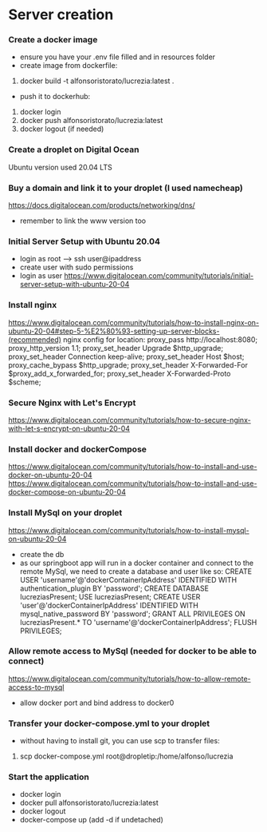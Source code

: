 # Server creation

### Create a docker image
- ensure you have your .env file filled and in resources folder
- create image from dockerfile:
1. docker build -t alfonsoristorato/lucrezia:latest .
- push it to dockerhub:
1. docker login 
2. docker push alfonsoristorato/lucrezia:latest
3. docker logout (if needed)

### Create a droplet on Digital Ocean
Ubuntu version used 20.04 LTS

### Buy a domain and link it to your droplet (I used namecheap)
https://docs.digitalocean.com/products/networking/dns/
- remember to link the www version too

### Initial Server Setup with Ubuntu 20.04
- login as root --> ssh user@ipaddress
- create user with sudo permissions
- login as user
  https://www.digitalocean.com/community/tutorials/initial-server-setup-with-ubuntu-20-04

### Install nginx
  https://www.digitalocean.com/community/tutorials/how-to-install-nginx-on-ubuntu-20-04#step-5-%E2%80%93-setting-up-server-blocks-(recommended)
  nginx config for location:
         proxy_pass http://localhost:8080;
         proxy_http_version 1.1;
         proxy_set_header Upgrade $http_upgrade;
         proxy_set_header Connection keep-alive;
         proxy_set_header Host $host;
         proxy_cache_bypass $http_upgrade;
         proxy_set_header X-Forwarded-For $proxy_add_x_forwarded_for;
         proxy_set_header X-Forwarded-Proto $scheme;

### Secure Nginx with Let's Encrypt
  https://www.digitalocean.com/community/tutorials/how-to-secure-nginx-with-let-s-encrypt-on-ubuntu-20-04

### Install docker and dockerCompose
  https://www.digitalocean.com/community/tutorials/how-to-install-and-use-docker-on-ubuntu-20-04
  https://www.digitalocean.com/community/tutorials/how-to-install-and-use-docker-compose-on-ubuntu-20-04

### Install MySql on your droplet
  https://www.digitalocean.com/community/tutorials/how-to-install-mysql-on-ubuntu-20-04
- create the db
- as our springboot app will run in a docker container and connect to the remote MySql, we need to create a database and user like so:
  CREATE USER 'username'@'dockerContainerIpAddress' IDENTIFIED WITH authentication_plugin BY 'password';
  CREATE DATABASE lucreziasPresent;
  USE lucreziasPresent;
  CREATE USER 'user'@'dockerContainerIpAddress' IDENTIFIED WITH mysql_native_password BY 'password';
  GRANT ALL PRIVILEGES ON lucreziasPresent.* TO 'username'@'dockerContainerIpAddress';
  FLUSH PRIVILEGES;

### Allow remote access to MySql (needed for docker to be able to connect)
  https://www.digitalocean.com/community/tutorials/how-to-allow-remote-access-to-mysql
- allow docker port and bind address to docker0

### Transfer your docker-compose.yml to your droplet
- without having to install git, you can use scp to transfer files:
1. scp docker-compose.yml root@dropletip:/home/alfonso/lucrezia

### Start the application
- docker login
- docker pull alfonsoristorato/lucrezia:latest
- docker logout
- docker-compose up (add -d if undetached)
